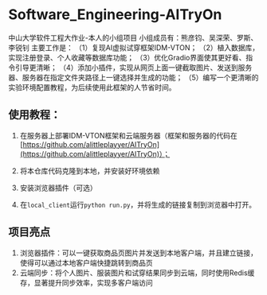 # Software_Engineering-AITryOn
中山大学软件工程大作业-本人的小组项目
小组成员有：熊彦钧、吴深荣、罗斯、李锐钊
主要工作是：
（1）复现AI虚拟试穿框架IDM-VTON；
（2）植入数据库，实现注册登录、个人收藏等数据库功能；
（3）优化Gradio界面使其更好看、指令引导更清晰；
（4）添加小插件，实现从网页上面一键截取图片、发送到服务器、服务器在指定文件夹路径上一键选择并生成的功能；
（5）编写一个更清晰的实验环境配置教程，为后续使用此框架的人节省时间。

## 使用教程：

1. 在服务器上部署IDM-VTON框架和云端服务器（框架和服务器的代码在[https://github.com/alittleplayyer/AITryOn](https://github.com/alittleplayyer/AITryOn)）；

2. 将本仓库代码克隆到本地，并安装好环境依赖

3. 安装浏览器插件（可选）

4. 在`local_client`运行`python run.py`，并将生成的链接复制到浏览器中打开。


## 项目亮点
1. 浏览器插件：可以一键获取商品页图片并发送到本地客户端，并且建立链接，使得可以通过本地客户端快捷跳转到商品页
2. 云端同步：将个人图片、服装图片和试穿结果同步到云端，同时使用Redis缓存，显著提升同步效率，实现多客户端访问
